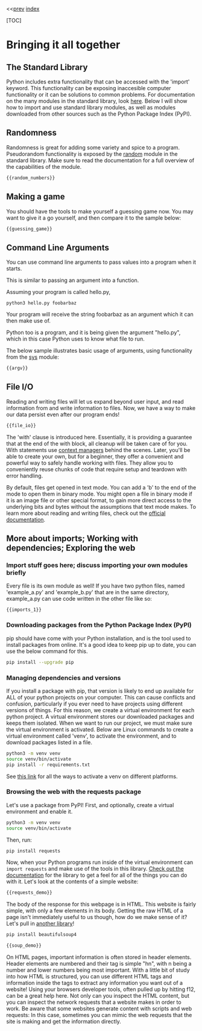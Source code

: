 <<[prev]({{int_first_steps}}) [index]({{int_index}})

[TOC]

# Bringing it all together

## The Standard Library

Python includes extra functionality that can be accessed with the 'import' keyword.
This functionality can be exposing inaccesible computer functionality or it can be solutions to common problems.
For documentation on the many modules in the standard library, look [here]({{ext_python3_stdlib}}).
Below I will show how to import and use standard library modules, as well as modules downloaded from other sources such as the Python Package Index (PyPI).

## Randomness

Randomness is great for adding some variety and spice to a program.
Pseudorandom functionality is exposed by the [random]({{ext_stdlib_random}}) module in the standard library.
Make sure to read the documentation for a full overview of the capabilities of the module.

```py
{{random_numbers}}
```

## Making a game

You should have the tools to make yourself a guessing game now. You may want to give it a go yourself, and then compare it to the sample below:

```py
{{guessing_game}}
```

## Command Line Arguments

You can use command line arguments to pass values into a program when it starts.

This is similar to passing an argument into a function.

Assuming your program is called hello.py,

```
python3 hello.py foobarbaz
```

Your program will receive the string foobarbaz as an argument which it can then make use of.

Python too is a program, and it is being given the argument "hello.py", which in this case Python uses to know what file to run.

The below sample illustrates basic usage of arguments, using functionality from the [sys]({{ext_stdlib_sys}}) module:

```py
{{argv}}
```

## File I/O

Reading and writing files will let us expand beyond user input, and read information from and write information to files.
Now, we have a way to make our data persist even after our program ends!

```py
{{file_io}}
```

The 'with' clause is introduced here.
Essentially, it is providing a guarantee that at the end of the with block, all cleanup will be taken care of for you.
With statements use [context managers](ext_python3_context_managers) behind the scenes.
Later, you'll be able to create your own, but for a beginner, they offer a convenient and powerful way to safely handle working with files.
They allow you to conveniently reuse chunks of code that require setup and teardown with error handling.


By default, files get opened in text mode.
You can add a 'b' to the end of the mode to open them in binary mode.
You might open a file in binary mode if it is an image file or other special format, to gain more direct access to the underlying bits and bytes without the assumptions that text mode makes.
To learn more about reading and writing files, check out the [official documentation]({{ext_python3_file_io}}).
## More about imports; Working with dependencies; Exploring the web

### Import stuff goes here; discuss importing your own modules briefly
Every file is its own module as well!
If you have two python files, named 'example\_a.py' and 'example\_b.py' that are in the same directory, example\_a.py can use code written in the other file like so:
```
{{imports_1}}
```

### Downloading packages from the Python Package Index (PyPI)
pip should have come with your Python installation, and is the tool used to install packages from online.
It's a good idea to keep pip up to date, you can use the below command for this.

```sh
pip install --upgrade pip
```

### Managing dependencies and versions
If you install a package with pip, that version is likely to end up available for ALL of your python projects on your computer.
This can cause conflicts and confusion, particularly if you ever need to have projects using different versions of things.
For this reason, we create a virtual environment for each python project.
A virtual environment stores our downloaded packages and keeps them isolated.
When we want to run our project, we must make sure the virtual environment is activated.
Below are Linux commands to create a virtual environment called 'venv', to activate the environment, and to download packages listed in a file.

```sh
python3 -m venv venv
source venv/bin/activate
pip install -r requirements.txt
```

See [this link](ext_python3_venv_activate_commands) for all the ways to activate a venv on different platforms.

### Browsing the web with the requests package
Let's use a package from PyPI! 
First, and optionally, create a virtual environment and enable it.
```sh
python3 -m venv venv
source venv/bin/activate
```
Then, run:
```sh
pip install requests
```
Now, when your Python programs run inside of the virtual environment can `import requests` and make use of the tools in this library.
[Check out the documentation]({{ext_requests_docs}}) for the library to get a feel for all of the things you can do with it.
Let's look at the contents of a simple website:
```py
{{requests_demo}}
```
The body of the response for this webpage is in HTML.
This website is fairly simple, with only a few elements in its body.
Getting the raw HTML of a page isn't immediately useful to us though, how do we make sense of it?
Let's pull in [another library]({{ext_beautifulsoup4_docs}})!
```sh
pip install beautifulsoup4
```
```py
{{soup_demo}}
```
On HTML pages, important information is often stored in header elements.
Header elements are numbered and their tag is simple "hn", with n being a number and lower numbers being most important.
With a little bit of study into how HTML is structured, you can use different HTML tags and information inside the tags to extract any information you want out of a website!
Using your browsers developer tools, often pulled up by hitting f12, can be a great help here.
Not only can you inspect the HTML content, but you can inspect the network requests that a website makes in order to work.
Be aware that some websites generate content with scripts and web requests:
In this case, sometimes you can mimic the web requests that the site is making and get the information directly.
